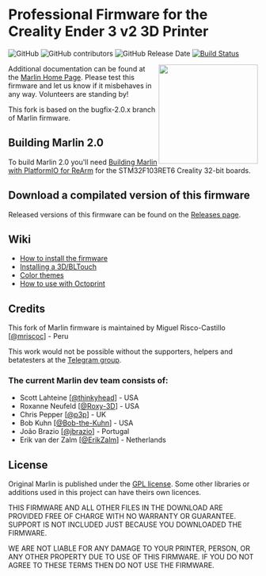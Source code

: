 # Professional Firmware for the Creality Ender 3 v2 3D Printer 

![GitHub](https://img.shields.io/github/license/mriscoc/Marlin_Ender3v2.svg)
![GitHub contributors](https://img.shields.io/github/contributors/mriscoc/Marlin_Ender3v2.svg)
![GitHub Release Date](https://img.shields.io/github/release-date/mriscoc/Marlin_Ender3v2.svg)
[![Build Status](https://github.com/mriscoc/Marlin_Ender3v2/workflows/CI/badge.svg?branch=bugfix-2.0.x)](https://github.com/mriscoc/Marlin_Ender3v2/actions)

<img align="right" width=200 src="buildroot/share/pixmaps/Ender-3V2.jpg" />

Additional documentation can be found at the [Marlin Home Page](https://marlinfw.org/).
Please test this firmware and let us know if it misbehaves in any way. Volunteers are standing by!

This fork is based on the bugfix-2.0.x branch of Marlin firmware.

## Building Marlin 2.0

To build Marlin 2.0 you'll need [Building Marlin with PlatformIO for ReArm](https://marlinfw.org/docs/basics/install_rearm.html) for the STM32F103RET6 Creality 32-bit boards.

## Download a compilated version of this firmware

Released versions of this firmware can be found on the [Releases page](https://github.com/mriscoc/Marlin_Ender3v2/releases).

## Wiki
 - [How to install the firmware](https://github.com/mriscoc/Marlin_Ender3v2/wiki/How-to-install-the-firmware)
 - [Installing a 3D/BLTouch](https://github.com/mriscoc/Marlin_Ender3v2/wiki/3D-BLTouch)
 - [Color themes](https://github.com/mriscoc/Marlin_Ender3v2/wiki/Color-Themes)
 - [How to use with Octoprint](https://github.com/mriscoc/Marlin_Ender3v2/wiki/Octoprint)
  
## Credits

This fork of Marlin firmware is maintained by Miguel Risco-Castillo [[@mriscoc](https://github.com/mriscoc)] - Peru  

This work would not be possible without the supporters, helpers and betatesters at the [Telegram group](https://t.me/Ender3v2_Firmware).

### The current Marlin dev team consists of:
 - Scott Lahteine [[@thinkyhead](https://github.com/thinkyhead)] - USA
 - Roxanne Neufeld [[@Roxy-3D](https://github.com/Roxy-3D)] - USA
 - Chris Pepper [[@p3p](https://github.com/p3p)] - UK
 - Bob Kuhn [[@Bob-the-Kuhn](https://github.com/Bob-the-Kuhn)] - USA
 - João Brazio [[@jbrazio](https://github.com/jbrazio)] - Portugal
 - Erik van der Zalm [[@ErikZalm](https://github.com/ErikZalm)] - Netherlands

## License

Original Marlin is published under the [GPL license](/LICENSE). Some other libraries or additions used in this project can have theirs own licences.

THIS FIRMWARE AND ALL OTHER FILES IN THE DOWNLOAD ARE PROVIDED FREE OF CHARGE WITH NO WARRANTY OR GUARANTEE. SUPPORT IS NOT INCLUDED JUST BECAUSE YOU DOWNLOADED THE FIRMWARE.

WE ARE NOT LIABLE FOR ANY DAMAGE TO YOUR PRINTER, PERSON, OR ANY OTHER PROPERTY DUE TO USE OF THIS FIRMWARE. IF YOU DO NOT AGREE TO THESE TERMS THEN DO NOT USE THE FIRMWARE.
